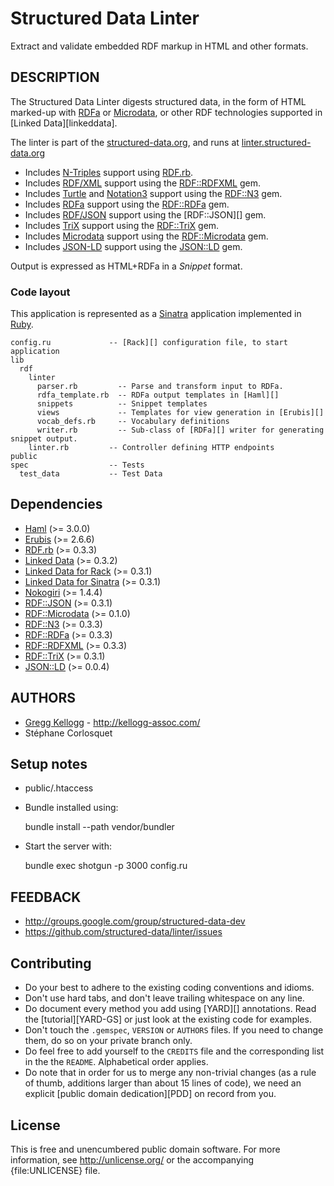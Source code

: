 # Structured Data Linter
Extract and validate embedded RDF markup in HTML and other formats.

## DESCRIPTION
The Structured Data Linter digests structured data, in the form of HTML marked-up
with [RDFa][] or [Microdata][], or other RDF technologies supported in
[Linked Data][linkeddata].

The linter is part of the [structured-data.org](http://structured-data.org/),
and runs at [linter.structured-data.org](http://linter.structured-data.org/)

* Includes [N-Triples][] support using [RDF.rb][].
* Includes [RDF/XML][] support using the [RDF::RDFXML][] gem.
* Includes [Turtle][] and [Notation3][] support using the [RDF::N3][] gem.
* Includes [RDFa][] support using the [RDF::RDFa][] gem.
* Includes [RDF/JSON][] support using the [RDF::JSON][] gem.
* Includes [TriX][] support using the [RDF::TriX][] gem.
* Includes [Microdata][] support using the [RDF::Microdata][] gem.
* Includes [JSON-LD][] support using the [JSON::LD][] gem.

Output is expressed as HTML+RDFa in a _Snippet_ format.

### Code layout
This application is represented as a [Sinatra][] application implemented in [Ruby][].

    config.ru             -- [Rack][] configuration file, to start application
    lib
      rdf
        linter
          parser.rb         -- Parse and transform input to RDFa.
          rdfa_template.rb  -- RDFa output templates in [Haml][]
          snippets          -- Snippet templates
          views             -- Templates for view generation in [Erubis][]
          vocab_defs.rb     -- Vocabulary definitions
          writer.rb         -- Sub-class of [RDFa][] writer for generating snippet output.
        linter.rb         -- Controller defining HTTP endpoints
    public
    spec                  -- Tests
      test_data           -- Test Data

## Dependencies
* [Haml](http://rubygems.org/gems/haml) (>= 3.0.0)
* [Erubis](http://rubygems.org/gems/erubis) (>= 2.6.6)
* [RDF.rb](http://rubygems.org/gems/rdf) (>= 0.3.3)
* [Linked Data](http://rubygems.org/gems/linkeddata) (>= 0.3.2)
* [Linked Data for Rack](http://rubygems.org/gems/rack-linkeddata) (>= 0.3.1)
* [Linked Data for Sinatra](http://rubygems.org/gems/sinatra-linkeddata) (>= 0.3.1)
* [Nokogiri](http://rubygems.org/gems/nokogiri) (>= 1.4.4)
* [RDF::JSON](http://rubygems.org/gems/rdf-json) (>= 0.3.1)
* [RDF::Microdata](http://rubygems.org/gems/rdf-microdata) (>= 0.1.0)
* [RDF::N3](http://rubygems.org/gems/rdf-n3) (>= 0.3.3)
* [RDF::RDFa](http://rubygems.org/gems/rdf-rdfa) (>= 0.3.3)
* [RDF::RDFXML](http://rubygems.org/gems/rdf-rdfxml) (>= 0.3.3)
* [RDF::TriX](http://rubygems.org/gems/rdf-trix) (>= 0.3.1)
* [JSON::LD](http://rubygems.org/gems/json-ld) (>= 0.0.4)

## AUTHORS
* [Gregg Kellogg](http://github.com/ruby-rdf) - <http://kellogg-assoc.com/>
* Stéphane Corlosquet

## Setup notes
* public/.htaccess
* Bundle installed using:

    bundle install --path vendor/bundler

* Start the server with:

    bundle exec shotgun -p 3000 config.ru

## FEEDBACK

* http://groups.google.com/group/structured-data-dev
* https://github.com/structured-data/linter/issues

## Contributing
* Do your best to adhere to the existing coding conventions and idioms.
* Don't use hard tabs, and don't leave trailing whitespace on any line.
* Do document every method you add using [YARD][] annotations. Read the
  [tutorial][YARD-GS] or just look at the existing code for examples.
* Don't touch the `.gemspec`, `VERSION` or `AUTHORS` files. If you need to
  change them, do so on your private branch only.
* Do feel free to add yourself to the `CREDITS` file and the corresponding
  list in the the `README`. Alphabetical order applies.
* Do note that in order for us to merge any non-trivial changes (as a rule
  of thumb, additions larger than about 15 lines of code), we need an
  explicit [public domain dedication][PDD] on record from you.

## License
This is free and unencumbered public domain software. For more information,
see <http://unlicense.org/> or the accompanying {file:UNLICENSE} file.

[JSON-LD]:        http://json-ld.org/spec/latest/
[Microdata]:      http://dev.w3.org/html5/md/
[N-Triples]:      http://en.wikipedia.org/wiki/N-Triples
[Notation3]:      http://en.wikipedia.org/wiki/Notation3
[RDF/JSON]:       http://n2.talis.com/wiki/RDF_JSON_Specification
[RDF/XML]:        http://www.w3.org/TR/rdf-syntax-grammar/
[RDFa]:           http://en.wikipedia.org/wiki/RDFa
[TriX]:           http://en.wikipedia.org/wiki/TriX_(syntax)
[Turtle]:         http://en.wikipedia.org/wiki/Turtle_(syntax)
[Sinatra]:        http://www.sinatrarb.com/
[Ruby]:           http://www.ruby-lang.org/en/
[RDF.rb]:         http://rubygems.org/gems/rdf
[Linked Data]:    http://rubygems.org/gems/linkeddata
[RDF::Microdata]: http://rubygems.org/gems/rdf-microdata
[RDF::N3]:        http://rubygems.org/gems/rdf-n3
[RDF::RDFa]:      http://rubygems.org/gems/rdf-rdfa
[RDF::RDFXML]:    http://rubygems.org/gems/rdf-rdfxml
[RDF::TriX]:      http://rubygems.org/gems/rdf-trix
[JSON::LD]:       http://rubygems.org/gems/json-ld
[Haml]:           http://haml-lang.com/
[Erubis]:         http://www.kuwata-lab.com/erubis/
[Rack]:           https://github.com/rack/rack/wiki